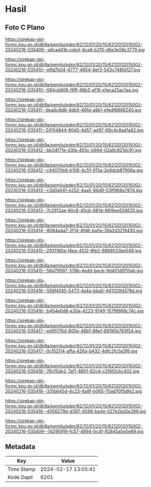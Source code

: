 # Hasil

## Foto C Plano

https://sirekap-obj-formc.kpu.go.id/db9a/pemilu/pdpr/62/12/01/20/15/6212012015002-20240216-035408--a8cad41b-cde4-4ca8-b310-d6e3e58c3779.jpg

https://sirekap-obj-formc.kpu.go.id/db9a/pemilu/pdpr/62/12/01/20/15/6212012015002-20240216-035410--effd7b04-4777-4654-8ef3-543c748fd127.jpg

https://sirekap-obj-formc.kpu.go.id/db9a/pemilu/pdpr/62/12/01/20/15/6212012015002-20240216-035410--084cb908-f6ff-46b3-af16-e1eca25ac1aa.jpg

https://sirekap-obj-formc.kpu.go.id/db9a/pemilu/pdpr/62/12/01/20/15/6212012015002-20240216-035411--dea6c6d6-4db5-46fd-a9b1-efedf6866240.jpg

https://sirekap-obj-formc.kpu.go.id/db9a/pemilu/pdpr/62/12/01/20/15/6212012015002-20240216-035411--24104844-80d5-4d57-ad97-69c4c8ad1a82.jpg

https://sirekap-obj-formc.kpu.go.id/db9a/pemilu/pdpr/62/12/01/20/15/6212012015002-20240216-035412--bb34f71e-d3fa-455c-b664-02a9c821dc91.jpg

https://sirekap-obj-formc.kpu.go.id/db9a/pemilu/pdpr/62/12/01/20/15/6212012015002-20240216-035412--c94070b9-b108-4c51-915a-2e9dcb87906a.jpg

https://sirekap-obj-formc.kpu.go.id/db9a/pemilu/pdpr/62/12/01/20/15/6212012015002-20240216-035413--c3d0a541-e252-4aa5-86d9-03ff968e787d.jpg

https://sirekap-obj-formc.kpu.go.id/db9a/pemilu/pdpr/62/12/01/20/15/6212012015002-20240216-035413--7c2912ae-60c8-45cb-881d-9816ee558635.jpg

https://sirekap-obj-formc.kpu.go.id/db9a/pemilu/pdpr/62/12/01/20/15/6212012015002-20240216-035414--8084a4a7-2f14-4fd6-ba0a-39a2d3219430.jpg

https://sirekap-obj-formc.kpu.go.id/db9a/pemilu/pdpr/62/12/01/20/15/6212012015002-20240216-035415--2931180a-f4ea-4512-8fe2-9889033be549.jpg

https://sirekap-obj-formc.kpu.go.id/db9a/pemilu/pdpr/62/12/01/20/15/6212012015002-20240216-035415--56d79597-378b-4edd-becb-9d401d0f10ab.jpg

https://sirekap-obj-formc.kpu.go.id/db9a/pemilu/pdpr/62/12/01/20/15/6212012015002-20240216-035416--559f4585-5473-4a4a-bba0-441120fd378d.jpg

https://sirekap-obj-formc.kpu.go.id/db9a/pemilu/pdpr/62/12/01/20/15/6212012015002-20240216-035416--b454e0d8-e30a-4223-9149-157f6968c74c.jpg

https://sirekap-obj-formc.kpu.go.id/db9a/pemilu/pdpr/62/12/01/20/15/6212012015002-20240216-035417--ed95176d-805e-46b1-88ef-69195b763f54.jpg

https://sirekap-obj-formc.kpu.go.id/db9a/pemilu/pdpr/62/12/01/20/15/6212012015002-20240216-035417--0c152114-affa-426a-b432-4dfc2fc0a3f6.jpg

https://sirekap-obj-formc.kpu.go.id/db9a/pemilu/pdpr/62/12/01/20/15/6212012015002-20240216-035418--76cf5de2-7af1-4601-82c4-c2f6f2cbc402.jpg

https://sirekap-obj-formc.kpu.go.id/db9a/pemilu/pdpr/62/12/01/20/15/6212012015002-20240216-035418--331b645d-4c23-4a8f-b065-70ad70f5dfe2.jpg

https://sirekap-obj-formc.kpu.go.id/db9a/pemilu/pdpr/62/12/01/20/15/6212012015002-20240216-035419--4056279d-d397-4596-be4e-027e2bd2e289.jpg

https://sirekap-obj-formc.kpu.go.id/db9a/pemilu/pdpr/62/12/01/20/15/6212012015002-20240216-035409--7d295919-fc57-4894-bc4f-92845a5e5e89.jpg


## Metadata

| Key        | Value               |
| ---------- | ------------------- |
| Time Stamp | 2024-02-17 13:05:41 |
| Kode Dapil | 6201                |



